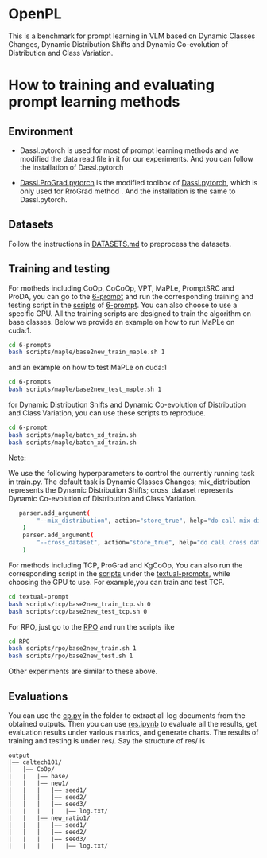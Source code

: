 # OpenPL
This is a benchmark for prompt learning in VLM based on Dynamic Classes Changes, Dynamic Distribution Shifts and Dynamic Co-evolution of Distribution and Class Variation.
# How to training and evaluating prompt learning methods

## Environment

* Dassl.pytorch is used for most of prompt learning methods and we modified the data read file in it for our experiments. And you can follow the installation of Dassl.pytorch

* [Dassl.ProGrad.pytorch](https://github.com/htyao89/KgCoOp/tree/main/Dassl.ProGrad.pytorch) is the modified toolbox of [Dassl.pytorch](https://github.com/KaiyangZhou/Dassl.pytorch), which is only used for RroGrad method . And the installation is the same to Dassl.pytorch.

## Datasets

Follow the instructions in [DATASETS.md](DATASETS.md) to preprocess the datasets.

## Training and testing

For motheds including CoOp, CoCoOp, VPT, MaPLe, PromptSRC and ProDA, you can go to the [6-prompt](./6-prompts) and run the corresponding training and testing script in the [scripts](./6-prompts/scripts) of [6-prompt](./6-prompts). You can also choose to use a specific GPU. All the training scripts are designed to train the algorithm on base classes. Below we provide an example on how to run MaPLe on cuda:1.

```bash
cd 6-prompts
bash scripts/maple/base2new_train_maple.sh 1
```
and an example on how to test MaPLe on cuda:1

```bash
cd 6-prompts
bash scripts/maple/base2new_test_maple.sh 1
```
for Dynamic Distribution Shifts and Dynamic Co-evolution of Distribution and Class Variation, you can use these scripts to reproduce.

```bash
cd 6-prompt
bash scripts/maple/batch_xd_train.sh
bash scripts/maple/batch_xd_train.sh
```

 Note:

We use the following hyperparameters to control the currently running task in train.py. The default task is Dynamic Classes Changes; mix_distribution represents the Dynamic Distribution Shifts; cross_dataset represents Dynamic Co-evolution of Distribution and Class Variation.

```bash
   parser.add_argument(
        "--mix_distribution", action="store_true", help="do call mix distribution"
    )
    parser.add_argument(
        "--cross_dataset", action="store_true", help="do call cross dataset"
    )
```



For methods including TCP, ProGrad and KgCoOp, You can also run the corresponding script in the [scripts](./textual-prompts/scripts) under the [textual-prompts](./textual-prompts), while choosing the GPU to use. For example,you can train and test TCP.

```bash
cd textual-prompt
bash scripts/tcp/base2new_train_tcp.sh 0 
bash scripts/tcp/base2new_test_tcp.sh 0
```

For RPO, just go to the [RPO](./RPO) and run the scripts like

```bash
cd RPO
bash scripts/rpo/base2new_train.sh 1
bash scripts/rpo/base2new_test.sh 1
```

Other experiments are similar to these above.

## Evaluations

You can use the [cp.py](6-prompts/cp.py) in the folder to extract all log documents from the obtained outputs. Then you can use [res.ipynb](res.ipynb) to evaluate all the results, get evaluation results under various matrics, and generate charts. The results of training and testing is under res/. Say the structure of res/ is

```
output
|–– caltech101/
|   |–– CoOp/
|   |   |–– base/
|   |   |–– new1/
|   |   |   |–– seed1/
|   |   |   |–– seed2/
|   |   |   |–– seed3/
|   |   |   |   |–– log.txt/
|   |   |–– new_ratio1/
|   |   |   |–– seed1/
|   |   |   |–– seed2/
|   |   |   |–– seed3/
|   |   |   |   |–– log.txt/
```
